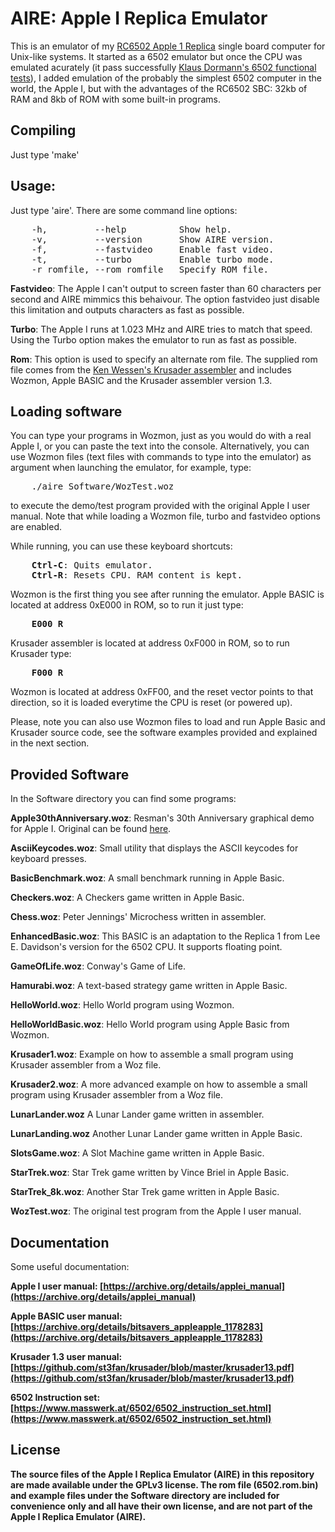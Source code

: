 # AIRE: Apple I Replica Emulator

This is an emulator of my [RC6502 Apple 1 Replica](https://github.com/tebl/RC6502-Apple-1-Replica) single board computer for Unix-like systems. It started as a 6502 emulator but once the CPU was emulated acurately (it pass successfully [Klaus Dormann's 6502 functional tests](https://github.com/Klaus2m5/6502_65C02_functional_tests)), I added emulation of the probably the simplest 6502 computer in the world, the Apple I, but with the advantages of the RC6502 SBC: 32kb of RAM and 8kb of ROM with some built-in programs.

## Compiling

Just type 'make'

## Usage:

Just type 'aire'. There are some command line options:
<pre>
&nbsp;&nbsp;&nbsp;&nbsp;-h,         --help          Show help.
&nbsp;&nbsp;&nbsp;&nbsp;-v,         --version       Show AIRE version.
&nbsp;&nbsp;&nbsp;&nbsp;-f,         --fastvideo     Enable fast video.
&nbsp;&nbsp;&nbsp;&nbsp;-t,         --turbo         Enable turbo mode.
&nbsp;&nbsp;&nbsp;&nbsp;-r romfile, --rom romfile   Specify ROM file.
</pre>

__Fastvideo__: The Apple I can't output to screen faster than 60 characters per second and AIRE mimmics this behaivour. The option fastvideo just disable this limitation and outputs characters as fast as possible.

__Turbo__: The Apple I runs at 1.023 MHz and AIRE tries to match that speed. Using the Turbo option makes the emulator to run as fast as possible.

__Rom__: This option is used to specify an alternate rom file. The supplied rom file comes from the [Ken Wessen's Krusader assembler](https://github.com/st3fan/krusader/tree/master) and includes Wozmon, Apple BASIC and the Krusader assembler version 1.3.

## Loading software

You can type your programs in Wozmon, just as you would do with a real Apple I, or you can paste the text into the console. Alternatively, you can use Wozmon files (text files with commands to type into the emulator) as argument when launching the emulator, for example, type:
<pre>
&nbsp;&nbsp;&nbsp;&nbsp;./aire Software/WozTest.woz
</pre>
to execute the demo/test program provided with the original Apple I user manual. Note that while loading a Wozmon file, turbo and fastvideo options are enabled.

While running, you can use these keyboard shortcuts:
<pre>
&nbsp;&nbsp;&nbsp;&nbsp;<b>Ctrl-C</b>: Quits emulator.
&nbsp;&nbsp;&nbsp;&nbsp;<b>Ctrl-R</b>: Resets CPU. RAM content is kept.
</pre>
Wozmon is the first thing you see after running the emulator. Apple BASIC is located at address 0xE000 in ROM, so to run it just type:
<pre>
&nbsp;&nbsp;&nbsp;&nbsp;<b>E000 R</b>
</pre>
Krusader assembler is located at address 0xF000 in ROM, so to run Krusader type:
<pre>
&nbsp;&nbsp;&nbsp;&nbsp;<b>F000 R</b>
</pre>
Wozmon is located at address 0xFF00, and the reset vector points to that direction, so it is loaded everytime the CPU is reset (or powered up).

Please, note you can also use Wozmon files to load and run Apple Basic and Krusader source code, see the software examples provided and explained in the next section.

## Provided Software

In the Software directory you can find some programs:

<b>Apple30thAnniversary.woz</b>: Resman's 30th Anniversary graphical demo for Apple I. Original can be found [here](https://www.applefritter.com/node/24600#comment-60100).

<b>AsciiKeycodes.woz</b>: Small utility that displays the ASCII keycodes for keyboard presses.

<b>BasicBenchmark.woz</b>: A small benchmark running in Apple Basic.

<b>Checkers.woz</b>: A Checkers game written in Apple Basic.

<b>Chess.woz</b>: Peter Jennings' Microchess written in assembler.

<b>EnhancedBasic.woz</b>: This BASIC is an adaptation to the Replica 1 from Lee E. Davidson's version for the 6502 CPU. It supports floating point.

<b>GameOfLife.woz</b>: Conway's Game of Life.

<b>Hamurabi.woz</b>: A text-based strategy game written in Apple Basic.

<b>HelloWorld.woz</b>: Hello World program using Wozmon.

<b>HelloWorldBasic.woz</b>: Hello World program using Apple Basic from Wozmon.

<b>Krusader1.woz</b>: Example on how to assemble a small program using Krusader assembler from a Woz file.

<b>Krusader2.woz</b>: A more advanced example on how to assemble a small program using Krusader assembler from a Woz file.

<b>LunarLander.woz</b> A Lunar Lander game written in assembler.

<b>LunarLanding.woz</b> Another Lunar Lander game written in Apple Basic.

<b>SlotsGame.woz</b>: A Slot Machine game written in Apple Basic.

<b>StarTrek.woz</b>: Star Trek game written by Vince Briel in Apple Basic.

<b>StarTrek_8k.woz</b>: Another Star Trek game written in Apple Basic.

<b>WozTest.woz</b>: The original test program from the Apple I user manual.

## Documentation

Some useful documentation:

<b>Apple I user manual<b>: [https://archive.org/details/applei_manual](https://archive.org/details/applei_manual)

<b>Apple BASIC user manual<b>: [https://archive.org/details/bitsavers_appleapple_1178283](https://archive.org/details/bitsavers_appleapple_1178283)

<b>Krusader 1.3 user manual<b>: [https://github.com/st3fan/krusader/blob/master/krusader13.pdf](https://github.com/st3fan/krusader/blob/master/krusader13.pdf)

<b>6502 Instruction set</b>: [https://www.masswerk.at/6502/6502_instruction_set.html](https://www.masswerk.at/6502/6502_instruction_set.html)

## License

The source files of the Apple I Replica Emulator (AIRE) in this repository are made available under the GPLv3 license. The rom file (6502.rom.bin) and example files under the Software directory are included for convenience only and all have their own license, and are not part of the Apple I Replica Emulator (AIRE).
